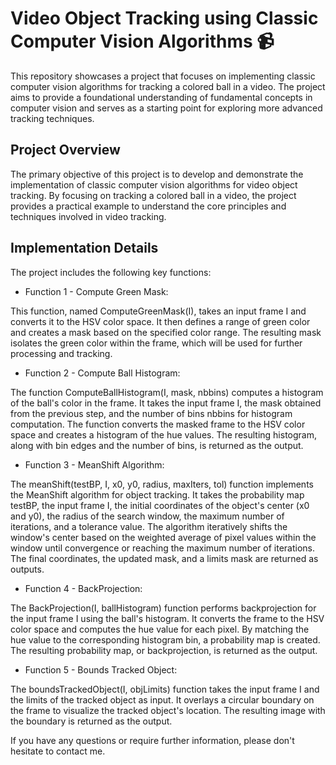 # Video Object Tracking using Classic Computer Vision Algorithms 📹
This repository showcases a project that focuses on implementing classic computer vision algorithms for tracking a colored ball in a video. The project aims to provide a foundational understanding of fundamental concepts in computer vision and serves as a starting point for exploring more advanced tracking techniques.

## Project Overview
The primary objective of this project is to develop and demonstrate the implementation of classic computer vision algorithms for video object tracking. By focusing on tracking a colored ball in a video, the project provides a practical example to understand the core principles and techniques involved in video tracking.

## Implementation Details
The project includes the following key functions:

* Function 1 - Compute Green Mask:

This function, named ComputeGreenMask(I), takes an input frame I and converts it to the HSV color space. It then defines a range of green color and creates a mask based on the specified color range. The resulting mask isolates the green color within the frame, which will be used for further processing and tracking.

* Function 2 - Compute Ball Histogram:

The function ComputeBallHistogram(I, mask, nbbins) computes a histogram of the ball's color in the frame. It takes the input frame I, the mask obtained from the previous step, and the number of bins nbbins for histogram computation. The function converts the masked frame to the HSV color space and creates a histogram of the hue values. The resulting histogram, along with bin edges and the number of bins, is returned as the output.

* Function 3 - MeanShift Algorithm:

The meanShift(testBP, I, x0, y0, radius, maxIters, tol) function implements the MeanShift algorithm for object tracking. It takes the probability map testBP, the input frame I, the initial coordinates of the object's center (x0 and y0), the radius of the search window, the maximum number of iterations, and a tolerance value. The algorithm iteratively shifts the window's center based on the weighted average of pixel values within the window until convergence or reaching the maximum number of iterations. The final coordinates, the updated mask, and a limits mask are returned as outputs.

* Function 4 - BackProjection:

The BackProjection(I, ballHistogram) function performs backprojection for the input frame I using the ball's histogram. It converts the frame to the HSV color space and computes the hue value for each pixel. By matching the hue value to the corresponding histogram bin, a probability map is created. The resulting probability map, or backprojection, is returned as the output.

* Function 5 - Bounds Tracked Object:

The boundsTrackedObject(I, objLimits) function takes the input frame I and the limits of the tracked object as input. It overlays a circular boundary on the frame to visualize the tracked object's location. The resulting image with the boundary is returned as the output.


If you have any questions or require further information, please don't hesitate to contact me. 
